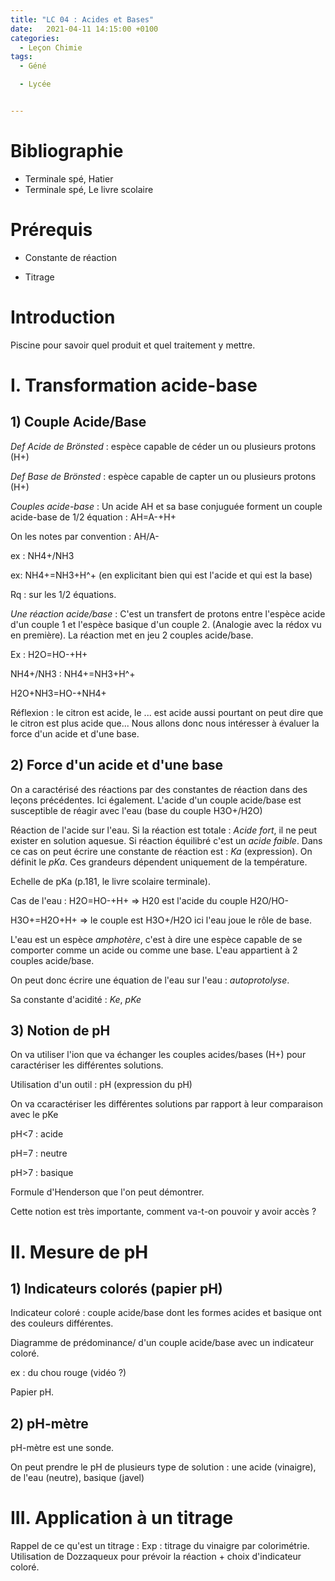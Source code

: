 ```yaml
---
title: "LC 04 : Acides et Bases"
date:   2021-04-11 14:15:00 +0100
categories:
  - Leçon Chimie
tags:
  - Géné

  - Lycée


---
```


# Bibliographie 
- Terminale spé, Hatier
- Terminale spé, Le livre scolaire

# Prérequis 
- Constante de réaction

- Titrage

# Introduction 
Piscine pour savoir quel produit et quel traitement y mettre.
# I. Transformation acide-base
## 1) Couple Acide/Base

_Def Acide de Brönsted_ : espèce capable de céder un ou plusieurs protons (H+)

_Def Base de Brönsted_ : espèce capable de capter un ou plusieurs protons (H+)

_Couples acide-base_ : Un acide AH et sa base conjuguée forment un couple acide-base de 1/2 équation : 
AH=A-+H+

On les notes par convention : AH/A-

ex : NH4+/NH3

ex: NH4+=NH3+H^+ (en explicitant bien qui est l'acide et qui est la base)

Rq : sur les 1/2 équations.

_Une réaction acide/base_ : C'est un transfert de protons entre l'espèce acide d'un couple 1 et l'espèce basique d'un couple 2. (Analogie avec la rédox vu en première). La réaction met en jeu 2 couples acide/base.

Ex : H2O=HO-+H+

NH4+/NH3 : NH4+=NH3+H^+

H2O+NH3=HO-+NH4+

Réflexion : le citron est acide, le ... est acide aussi pourtant on peut dire que le citron est plus acide que... Nous allons donc nous intéresser à évaluer la force d'un acide et d'une base.

## 2) Force d'un acide et d'une base
On a caractérisé des réactions par des constantes de réaction dans des leçons précédentes. Ici également. L'acide d'un couple acide/base est susceptible de réagir avec l'eau (base du couple H3O+/H2O)

Réaction de l'acide sur l'eau. Si la réaction est totale : _Acide fort_, il ne peut exister en solution aquesue. Si réaction équilibré c'est un _acide faible_. Dans ce cas on peut écrire une constante de réaction est  : _Ka_ (expression). On définit le _pKa_. Ces grandeurs dépendent uniquement de la température.

Echelle de pKa (p.181, le livre scolaire terminale).

Cas de l'eau : 
H2O=HO-+H+ => H20 est l'acide du couple H2O/HO-

H3O+=H2O+H+ => le couple est H3O+/H2O ici l'eau joue le rôle de base.

L'eau est un espèce _amphotère_, c'est à dire une espèce capable de se comporter comme un acide ou comme une base. L'eau appartient à 2 couples acide/base. 

On peut donc écrire une équation de l'eau sur l'eau : _autoprotolyse_. 

Sa constante d'acidité : _Ke_, _pKe_


## 3) Notion de pH
On va utiliser l'ion que va échanger les couples acides/bases (H+) pour caractériser les différentes solutions. 

Utilisation d'un outil : pH (expression du pH)

On va ccaractériser les différentes solutions par rapport à leur comparaison avec le pKe

pH<7 : acide

pH=7 : neutre

pH>7 : basique

Formule d'Henderson que l'on peut démontrer.

Cette notion est très importante, comment va-t-on pouvoir y avoir accès ?

# II. Mesure de pH
## 1) Indicateurs colorés (papier pH)

Indicateur coloré : couple acide/base dont les formes acides et basique ont des couleurs différentes.

Diagramme de prédominance/ d'un couple acide/base avec un indicateur coloré.

ex : du chou rouge (vidéo ?)

Papier pH.

## 2) pH-mètre
pH-mètre est une sonde.

On peut prendre le pH de plusieurs type de solution : une acide (vinaigre), de l'eau (neutre), basique (javel)

# III. Application à un titrage
Rappel de ce qu'est un titrage : 
Exp : titrage du vinaigre par colorimétrie.
Utilisation de Dozzaqueux pour prévoir la réaction + choix d'indicateur coloré.

